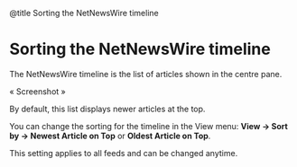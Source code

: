 @title Sorting the NetNewsWire timeline

# Sorting the NetNewsWire timeline

The NetNewsWire timeline is the list of articles shown in the centre pane.

« Screenshot »

By default, this list displays newer articles at the top.

You can change the sorting for the timeline in the View menu: **View → Sort by → Newest Article on Top** or **Oldest Article on Top**.

This setting applies to all feeds and can be changed anytime.